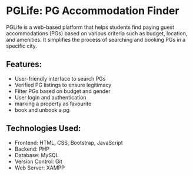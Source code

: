 # PGLife: PG Accommodation Finder

PGLife is a web-based platform that helps students find paying guest accommodations (PGs) based on various criteria such as budget, location, and amenities. It simplifies the process of searching and booking PGs in a specific city.

## Features:
- User-friendly interface to search PGs
- Verified PG listings to ensure legitimacy
- Filter PGs based on budget and gender
- User login and authentication
- marking a property as favourite
- book and unbook a pg

## Technologies Used:
- Frontend: HTML, CSS, Bootstrap, JavaScript
- Backend: PHP
- Database: MySQL
- Version Control: Git
- Web Server: XAMPP
